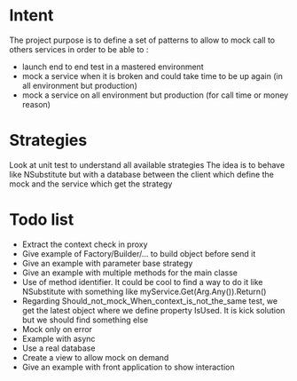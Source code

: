 # Intent
The project purpose is to define a set of patterns to allow to mock call to others services in order to be able to :
- launch end to end test in a mastered environment
- mock a service when it is broken and could take time to be up again (in all environment but production)
- mock a service on all environment but production (for call time or money reason)

# Strategies
Look at unit test to understand all available strategies
The idea is to behave like NSubstitute but with a database between the client which define the mock and the service which get the strategy

# Todo list
- Extract the context check in proxy
- Give example of Factory/Builder/... to build object before send it
- Give an example with parameter base strategy
- Give an example with multiple methods for the main classe
- Use of method identifier. It could be cool to find a way to do it like NSubstitute with something like myService.Get(Arg.Any()).Return()
- Regarding Should_not_mock_When_context_is_not_the_same test, we get the latest object where we define property IsUsed. It is kick solution but we should find something else
- Mock only on error
- Example with async
- Use a real database
- Create a view to allow mock on demand
- Give an example with front application to show interaction